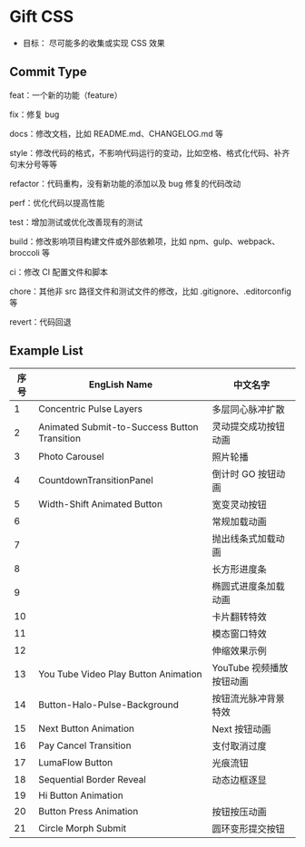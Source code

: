 # Gift CSS

- 目标： 尽可能多的收集或实现 CSS 效果

## Commit Type

feat：一个新的功能（feature）

fix：修复 bug

docs：修改文档，比如 README.md、CHANGELOG.md 等

style：修改代码的格式，不影响代码运行的变动，比如空格、格式化代码、补齐句末分号等等

refactor：代码重构，没有新功能的添加以及 bug 修复的代码改动

perf：优化代码以提高性能

test：增加测试或优化改善现有的测试

build：修改影响项目构建文件或外部依赖项，比如 npm、gulp、webpack、broccoli 等

ci：修改 CI 配置文件和脚本

chore：其他非 src 路径文件和测试文件的修改，比如 .gitignore、.editorconfig 等

revert：代码回退

## Example List

| 序号 | EngLish Name                                 | 中文名字                 |
| ---- | -------------------------------------------- | ------------------------ |
| 1    | Concentric Pulse Layers                      | 多层同心脉冲扩散         |
| 2    | Animated Submit-to-Success Button Transition | 灵动提交成功按钮动画     |
| 3    | Photo Carousel                               | 照片轮播                 |
| 4    | CountdownTransitionPanel                     | 倒计时 GO 按钮动画       |
| 5    | Width-Shift Animated Button                  | 宽变灵动按钮             |
| 6    |                                              | 常规加载动画             |
| 7    |                                              | 抛出线条式加载动画       |
| 8    |                                              | 长方形进度条             |
| 9    |                                              | 椭圆式进度条加载动画     |
| 10   |                                              | 卡片翻转特效             |
| 11   |                                              | 模态窗口特效             |
| 12   |                                              | 伸缩效果示例             |
| 13   | You Tube Video Play Button Animation         | YouTube 视频播放按钮动画 |
| 14   | Button-Halo-Pulse-Background                 | 按钮流光脉冲背景特效     |
| 15   | Next Button Animation                        | Next 按钮动画            |
| 16   | Pay Cancel Transition                        | 支付取消过度             |
| 17   | LumaFlow Button                              | 光痕流钮                 |
| 18   | Sequential Border Reveal                     | 动态边框逐显             |
| 19   | Hi Button Animation                          |                          |
| 20   | Button Press Animation                       | 按钮按压动画             |
| 21   | Circle Morph Submit                          | 圆环变形提交按钮         |
